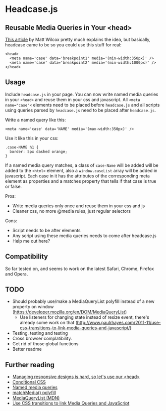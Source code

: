Headcase.js
===

Reusable Media Queries in Your &lt;head&gt;
---

[This article](http://mattwilcox.net/archive/entry/id/1091/) by Matt Wilcox pretty much explains the idea, but basically, headcase came to be so you could use this stuff for real:

    <head>
      <meta name='case' data='breakpoint1' media='(min-width:350px)' />
      <meta name='case' data='breakpoint2' media='(min-width:1000px)' />
    </head>

Usage
-----

Include <code>headcase.js</code> in your page. You can now write named media queries in your <code>&lt;head&gt;</code> and reuse them in your css and javascript. All <code>&lt;meta name="case"&lt;</code> elements need to be placed before <code>headcase.js</code> and all scripts using queries parsed by <code>headcase.js</code> need to be placed after <code>headcase.js</code>.

Write a named query like this:

    <meta name='case' data='NAME' media='(max-width:350px)' />

Use it like this in your css:

    .case-NAME h1 {
      border: 5px dashed orange;
    }

If a named media query matches, a class of <code>case-Name</code> will be added will be added to the <code>&lt;html&gt;</code> element, also a <code>window.caseList</code> array will be added in javascript. Each case in it has the attributes of the corresponding meta element as properties and a matches property that tells if that case is true or false.


Pros:

- Write media queries only once and reuse them in your css and js
- Cleaner css, no more @media rules, just regular selectors

Cons:

- Script needs to be after <meta> elements
- Any script using these media queries needs to come after headcase.js
- Help me out here?


Compatibility
---

So far tested on, and seems to work on the latest Safari, Chrome, Firefox and Opera.


TODO
---

- Should probably use/make a MediaQueryList polyfill instead of a new property on window (https://developer.mozilla.org/en/DOM/MediaQueryList)
  - Use listeners for changing state instead of resize event, there's already some work on that (http://www.paulrhayes.com/2011-11/use-css-transitions-to-link-media-queries-and-javascript/)
- Testing, testing and testing
- Cross browser complatibility.
- Get rid of those global functions
- Better readme


Further reading
---

- [Managing responsive designs is hard, so let's use our &lt;head&gt;](http://mattwilcox.net/archive/entry/id/1091/)
- [Conditional CSS](http://adactio.com/journal/5429/)
- [Named media queries](http://foolproof.me/post/26907878219/named-media-queries)
- [matchMedia() polyfill](https://github.com/paulirish/matchMedia.js)
- [MediaQueryList (MDN)](https://developer.mozilla.org/en/DOM/MediaQueryList)
- [Use CSS transitions to link Media Queries and JavaScript](http://www.paulrhayes.com/2011-11/use-css-transitions-to-link-media-queries-and-javascript/)
